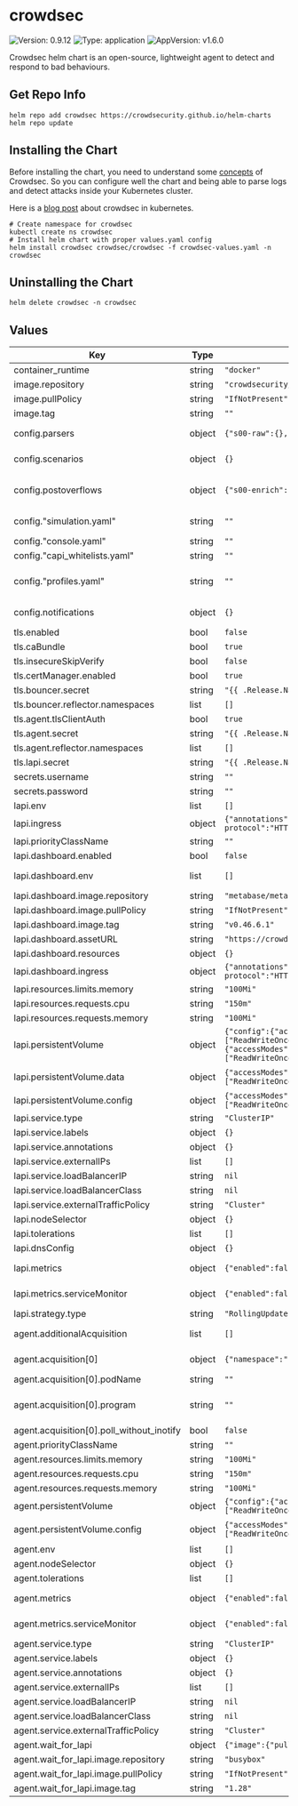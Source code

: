 # crowdsec

![Version: 0.9.12](https://img.shields.io/badge/Version-0.9.12-informational?style=flat-square) ![Type: application](https://img.shields.io/badge/Type-application-informational?style=flat-square) ![AppVersion: v1.6.0](https://img.shields.io/badge/AppVersion-v1.6.0-informational?style=flat-square)

Crowdsec helm chart is an open-source, lightweight agent to detect and respond to bad behaviours.

## Get Repo Info

```
helm repo add crowdsec https://crowdsecurity.github.io/helm-charts
helm repo update
```

## Installing the Chart

Before installing the chart, you need to understand some [concepts](https://docs.crowdsec.net/docs/concepts) of Crowdsec.
So you can configure well the chart and being able to parse logs and detect attacks inside your Kubernetes cluster.

Here is a [blog post](https://crowdsec.net/blog/kubernetes-crowdsec-integration/) about crowdsec in kubernetes.

```
# Create namespace for crowdsec
kubectl create ns crowdsec
# Install helm chart with proper values.yaml config
helm install crowdsec crowdsec/crowdsec -f crowdsec-values.yaml -n crowdsec
```

## Uninstalling the Chart

```
helm delete crowdsec -n crowdsec
```

## Values

| Key | Type | Default | Description |
|-----|------|---------|-------------|
| container_runtime | string | `"docker"` | for raw logs format: json or cri (docker|containerd) |
| image.repository | string | `"crowdsecurity/crowdsec"` | docker image repository name |
| image.pullPolicy | string | `"IfNotPresent"` | pullPolicy |
| image.tag | string | `""` | docker image tag |
| config.parsers | object | `{"s00-raw":{},"s01-parse":{},"s02-enrich":{}}` | To better understand stages in parsers, you can take a look at https://docs.crowdsec.net/docs/next/parsers/intro/ |
| config.scenarios | object | `{}` | to better understand how to write a scenario, you can take a look at https://docs.crowdsec.net/docs/next/scenarios/intro |
| config.postoverflows | object | `{"s00-enrich":{},"s01-whitelist":{}}` | to better understand how to write a postoverflow, you can take a look at (https://docs.crowdsec.net/docs/next/whitelist/create/#whitelist-in-postoverflows) |
| config."simulation.yaml" | string | `""` | Simulation configuration (https://docs.crowdsec.net/docs/next/scenarios/simulation/) |
| config."console.yaml" | string | `""` |  |
| config."capi_whitelists.yaml" | string | `""` |  |
| config."profiles.yaml" | string | `""` | Profiles configuration (https://docs.crowdsec.net/docs/next/profiles/format/#profile-configuration-example) |
| config.notifications | object | `{}` | notifications configuration (https://docs.crowdsec.net/docs/next/notification_plugins/intro) |
| tls.enabled | bool | `false` |  |
| tls.caBundle | bool | `true` |  |
| tls.insecureSkipVerify | bool | `false` |  |
| tls.certManager.enabled | bool | `true` |  |
| tls.bouncer.secret | string | `"{{ .Release.Name }}-bouncer-tls"` |  |
| tls.bouncer.reflector.namespaces | list | `[]` |  |
| tls.agent.tlsClientAuth | bool | `true` |  |
| tls.agent.secret | string | `"{{ .Release.Name }}-agent-tls"` |  |
| tls.agent.reflector.namespaces | list | `[]` |  |
| tls.lapi.secret | string | `"{{ .Release.Name }}-lapi-tls"` |  |
| secrets.username | string | `""` | agent username (default is generated randomly) |
| secrets.password | string | `""` | agent password (default is generated randomly) |
| lapi.env | list | `[]` | environment variables from crowdsecurity/crowdsec docker image |
| lapi.ingress | object | `{"annotations":{"nginx.ingress.kubernetes.io/backend-protocol":"HTTP"},"enabled":false,"host":"","ingressClassName":""}` | Enable ingress lapi object |
| lapi.priorityClassName | string | `""` | pod priority class name |
| lapi.dashboard.enabled | bool | `false` | Enable Metabase Dashboard (by default disabled) |
| lapi.dashboard.env | list | `[]` | see https://www.metabase.com/docs/latest/configuring-metabase/environment-variables |
| lapi.dashboard.image.repository | string | `"metabase/metabase"` | docker image repository name |
| lapi.dashboard.image.pullPolicy | string | `"IfNotPresent"` | pullPolicy |
| lapi.dashboard.image.tag | string | `"v0.46.6.1"` | docker image tag |
| lapi.dashboard.assetURL | string | `"https://crowdsec-statics-assets.s3-eu-west-1.amazonaws.com/metabase_sqlite.zip"` | Metabase SQLite static DB containing Dashboards |
| lapi.dashboard.resources | object | `{}` |  |
| lapi.dashboard.ingress | object | `{"annotations":{"nginx.ingress.kubernetes.io/backend-protocol":"HTTP"},"enabled":false,"host":"","ingressClassName":""}` | Enable ingress object |
| lapi.resources.limits.memory | string | `"100Mi"` |  |
| lapi.resources.requests.cpu | string | `"150m"` |  |
| lapi.resources.requests.memory | string | `"100Mi"` |  |
| lapi.persistentVolume | object | `{"config":{"accessModes":["ReadWriteOnce"],"enabled":true,"existingClaim":"","size":"100Mi","storageClassName":""},"data":{"accessModes":["ReadWriteOnce"],"enabled":true,"existingClaim":"","size":"1Gi","storageClassName":""}}` | Enable persistent volumes |
| lapi.persistentVolume.data | object | `{"accessModes":["ReadWriteOnce"],"enabled":true,"existingClaim":"","size":"1Gi","storageClassName":""}` | Persistent volume for data folder. Stores e.g. registered bouncer api keys |
| lapi.persistentVolume.config | object | `{"accessModes":["ReadWriteOnce"],"enabled":true,"existingClaim":"","size":"100Mi","storageClassName":""}` | Persistent volume for config folder. Stores e.g. online api credentials |
| lapi.service.type | string | `"ClusterIP"` |  |
| lapi.service.labels | object | `{}` |  |
| lapi.service.annotations | object | `{}` |  |
| lapi.service.externalIPs | list | `[]` |  |
| lapi.service.loadBalancerIP | string | `nil` |  |
| lapi.service.loadBalancerClass | string | `nil` |  |
| lapi.service.externalTrafficPolicy | string | `"Cluster"` |  |
| lapi.nodeSelector | object | `{}` | nodeSelector for lapi |
| lapi.tolerations | list | `[]` | tolerations for lapi |
| lapi.dnsConfig | object | `{}` | dnsConfig for lapi |
| lapi.metrics | object | `{"enabled":false,"serviceMonitor":{"enabled":false}}` | Enable service monitoring (exposes "metrics" port "6060" for Prometheus) |
| lapi.metrics.serviceMonitor | object | `{"enabled":false}` | See also: https://github.com/prometheus-community/helm-charts/issues/106#issuecomment-700847774 |
| lapi.strategy.type | string | `"RollingUpdate"` |  |
| agent.additionalAcquisition | list | `[]` | To add custom acquisitions using available datasources (https://docs.crowdsec.net/docs/next/data_sources/intro) |
| agent.acquisition[0] | object | `{"namespace":"","podName":"","poll_without_inotify":false,"program":""}` | Specify each pod you want to process it logs (namespace, podName and program) |
| agent.acquisition[0].podName | string | `""` | to select pod logs to process |
| agent.acquisition[0].program | string | `""` | program name related to specific parser you will use (see https://hub.crowdsec.net/author/crowdsecurity/configurations/docker-logs) |
| agent.acquisition[0].poll_without_inotify | bool | `false` | If set to true, will poll the files using os.Stat instead of using inotify |
| agent.priorityClassName | string | `""` | pod priority class name |
| agent.resources.limits.memory | string | `"100Mi"` |  |
| agent.resources.requests.cpu | string | `"150m"` |  |
| agent.resources.requests.memory | string | `"100Mi"` |  |
| agent.persistentVolume | object | `{"config":{"accessModes":["ReadWriteOnce"],"enabled":false,"existingClaim":"","size":"100Mi","storageClassName":""}}` | Enable persistent volumes |
| agent.persistentVolume.config | object | `{"accessModes":["ReadWriteOnce"],"enabled":false,"existingClaim":"","size":"100Mi","storageClassName":""}` | Persistent volume for config folder. Stores local config (parsers, scenarios etc.) |
| agent.env | list | `[]` | environment variables from crowdsecurity/crowdsec docker image |
| agent.nodeSelector | object | `{}` | nodeSelector for agent |
| agent.tolerations | list | `[]` | tolerations for agent |
| agent.metrics | object | `{"enabled":false,"serviceMonitor":{"enabled":false}}` | Enable service monitoring (exposes "metrics" port "6060" for Prometheus) |
| agent.metrics.serviceMonitor | object | `{"enabled":false}` | See also: https://github.com/prometheus-community/helm-charts/issues/106#issuecomment-700847774 |
| agent.service.type | string | `"ClusterIP"` |  |
| agent.service.labels | object | `{}` |  |
| agent.service.annotations | object | `{}` |  |
| agent.service.externalIPs | list | `[]` |  |
| agent.service.loadBalancerIP | string | `nil` |  |
| agent.service.loadBalancerClass | string | `nil` |  |
| agent.service.externalTrafficPolicy | string | `"Cluster"` |  |
| agent.wait_for_lapi | object | `{"image":{"pullPolicy":"IfNotPresent","repository":"busybox","tag":"1.28"}}` | wait-for-lapi init container |
| agent.wait_for_lapi.image.repository | string | `"busybox"` | docker image repository name |
| agent.wait_for_lapi.image.pullPolicy | string | `"IfNotPresent"` | pullPolicy |
| agent.wait_for_lapi.image.tag | string | `"1.28"` | docker image tag |

